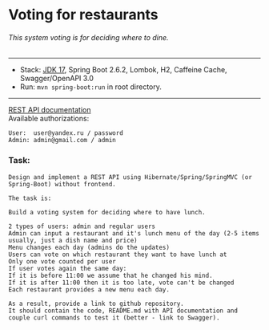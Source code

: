 # Voting for restaurants

###### This system voting is for deciding where to dine.

-------------------------------------------------------------
- Stack: [JDK 17](http://jdk.java.net/17/), Spring Boot 2.6.2, Lombok, H2, Caffeine Cache, Swagger/OpenAPI 3.0
- Run: `mvn spring-boot:run` in root directory.
-----------------------------------------------------
[REST API documentation](http://localhost:8080/swagger-ui.html)  
Available authorizations:
```
User:  user@yandex.ru / password
Admin: admin@gmail.com / admin
```

### Task:
```
Design and implement a REST API using Hibernate/Spring/SpringMVC (or Spring-Boot) without frontend.

The task is:

Build a voting system for deciding where to have lunch.

2 types of users: admin and regular users
Admin can input a restaurant and it's lunch menu of the day (2-5 items usually, just a dish name and price)
Menu changes each day (admins do the updates)
Users can vote on which restaurant they want to have lunch at
Only one vote counted per user
If user votes again the same day:
If it is before 11:00 we assume that he changed his mind.
If it is after 11:00 then it is too late, vote can't be changed
Each restaurant provides a new menu each day.

As a result, provide a link to github repository.
It should contain the code, README.md with API documentation and couple curl commands to test it (better - link to Swagger).
```